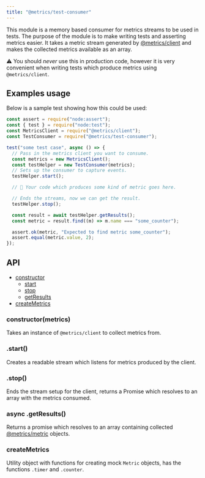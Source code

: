 ```yaml
---
title: "@metrics/test-consumer"
---
```


This module is a memory based consumer for metrics streams to be used in tests. The purpose of the module is to make writing tests and asserting metrics easier.
It takes a metric stream generated by [@metrics/client](/reference/client/) and makes the collected metrics available as an array.

⚠️ You should _never_ use this in production code, however it is very convenient when writing tests which produce metrics using `@metrics/client`.

## Examples usage

Below is a sample test showing how this could be used:

```js
const assert = require("node:assert");
const { test } = require("node:test");
const MetricsClient = require("@metrics/client");
const TestConsumer = require("@metrics/test-consumer");

test("some test case", async () => {
  // Pass in the metrics client you want to consume.
  const metrics = new MetricsClient();
  const testHelper = new TestConsumer(metrics);
  // Sets up the consumer to capture events.
  testHelper.start();

  // 👋 Your code which produces some kind of metric goes here.

  // Ends the streams, now we can get the result.
  testHelper.stop();

  const result = await testHelper.getResults();
  const metric = result.find((m) => m.name === "some_counter");

  assert.ok(metric, "Expected to find metric some_counter");
  assert.equal(metric.value, 2);
});
```

## API

- [constructor](#constructormetrics)
  - [start](#start)
  - [stop](#stop)
  - [getResults](#async-getresults)
- [createMetrics](#createmetrics)

### constructor(metrics)

Takes an instance of `@metrics/client` to collect metrics from.

### .start()

Creates a readable stream which listens for metrics produced by the client.

### .stop()

Ends the stream setup for the client, returns a Promise which resolves to an array with the metrics consumed.

### async .getResults()

Returns a promise which resolves to an array containing collected [@metrics/metric](/reference/metric/) objects.

### createMetrics

Utility object with functions for creating mock `Metric` objects, has the functions `.timer` and `.counter`.
